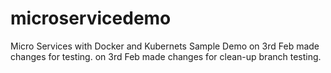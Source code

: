 # microservicedemo
Micro Services with Docker and Kubernets Sample Demo
on 3rd Feb made changes for testing.
on 3rd Feb made changes for clean-up branch testing.
